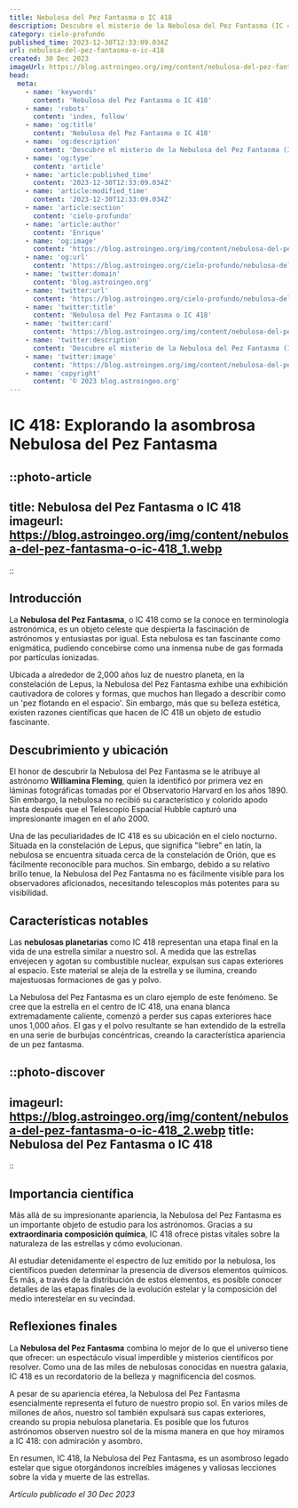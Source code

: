 ```yaml
---
title: Nebulosa del Pez Fantasma o IC 418
description: Descubre el misterio de la Nebulosa del Pez Fantasma (IC 418), una rara joya celestial. Conviértete en un explorador del cosmos con nuestra guía astronómica.
category: cielo-profundo
published_time: 2023-12-30T12:33:09.034Z
url: nebulosa-del-pez-fantasma-o-ic-418
created: 30 Dec 2023
imageUrl: https://blog.astroingeo.org/img/content/nebulosa-del-pez-fantasma-o-ic-418_3.webp
head:
  meta:
    - name: 'keywords'
      content: 'Nebulosa del Pez Fantasma o IC 418'
    - name: 'robots'
      content: 'index, follow'
    - name: 'og:title'
      content: 'Nebulosa del Pez Fantasma o IC 418'
    - name: 'og:description'
      content: 'Descubre el misterio de la Nebulosa del Pez Fantasma (IC 418), una rara joya celestial. Conviértete en un explorador del cosmos con nuestra guía astronómica.'
    - name: 'og:type'
      content: 'article'
    - name: 'article:published_time'
      content: '2023-12-30T12:33:09.034Z'
    - name: 'article:modified_time'
      content: '2023-12-30T12:33:09.034Z'
    - name: 'article:section'
      content: 'cielo-profundo'
    - name: 'article:author'
      content: 'Enrique'
    - name: 'og:image'
      content: 'https://blog.astroingeo.org/img/content/nebulosa-del-pez-fantasma-o-ic-418_3.webp'
    - name: 'og:url'
      content: 'https://blog.astroingeo.org/cielo-profundo/nebulosa-del-pez-fantasma-o-ic-418'
    - name: 'twitter:domain'
      content: 'blog.astroingeo.org'
    - name: 'twitter:url'
      content: 'https://blog.astroingeo.org/cielo-profundo/nebulosa-del-pez-fantasma-o-ic-418'
    - name: 'twitter:title'
      content: 'Nebulosa del Pez Fantasma o IC 418'
    - name: 'twitter:card'
      content: 'https://blog.astroingeo.org/img/content/nebulosa-del-pez-fantasma-o-ic-418_3.webp'
    - name: 'twitter:description'
      content: 'Descubre el misterio de la Nebulosa del Pez Fantasma (IC 418), una rara joya celestial. Conviértete en un explorador del cosmos con nuestra guía astronómica.'
    - name: 'twitter:image'
      content: 'https://blog.astroingeo.org/img/content/nebulosa-del-pez-fantasma-o-ic-418_3.webp'
    - name: 'copyright'
      content: '© 2023 blog.astroingeo.org'
---
```

# IC 418: Explorando la asombrosa Nebulosa del Pez Fantasma 

::photo-article
---
title: Nebulosa del Pez Fantasma o IC 418
imageurl: https://blog.astroingeo.org/img/content/nebulosa-del-pez-fantasma-o-ic-418_1.webp
---
::

## Introducción 

La **Nebulosa del Pez Fantasma**, o IC 418 como se la conoce en terminología astronómica, es un objeto celeste que despierta la fascinación de astrónomos y entusiastas por igual. Esta nebulosa es tan fascinante como enigmática, pudiendo concebirse como una inmensa nube de gas formada por partículas ionizadas.

Ubicada a alrededor de 2,000 años luz de nuestro planeta, en la constelación de Lepus, la Nebulosa del Pez Fantasma exhibe una exhibición cautivadora de colores y formas, que muchos han llegado a describir como un 'pez flotando en el espacio'. Sin embargo, más que su belleza estética, existen razones científicas que hacen de IC 418 un objeto de estudio fascinante.

## Descubrimiento y ubicación 

El honor de descubrir la Nebulosa del Pez Fantasma se le atribuye al astrónomo **Williamina Fleming**, quien la identificó por primera vez en láminas fotográficas tomadas por el Observatorio Harvard en los años 1890. Sin embargo, la nebulosa no recibió su característico y colorido apodo hasta después que el Telescopio Espacial Hubble capturó una impresionante imagen en el año 2000.

Una de las peculiaridades de IC 418 es su ubicación en el cielo nocturno. Situada en la constelación de Lepus, que significa "liebre" en latín, la nebulosa se encuentra situada cerca de la constelación de Orión, que es fácilmente reconocible para muchos. Sin embargo, debido a su relativo brillo tenue, la Nebulosa del Pez Fantasma no es fácilmente visible para los observadores aficionados, necesitando telescopios más potentes para su visibilidad.

## Características notables 

Las **nebulosas planetarias** como IC 418 representan una etapa final en la vida de una estrella similar a nuestro sol. A medida que las estrellas envejecen y agotan su combustible nuclear, expulsan sus capas exteriores al espacio. Este material se aleja de la estrella y se ilumina, creando majestuosas formaciones de gas y polvo.

La Nebulosa del Pez Fantasma es un claro ejemplo de este fenómeno. Se cree que la estrella en el centro de IC 418, una enana blanca extremadamente caliente, comenzó a perder sus capas exteriores hace unos 1,000 años. El gas y el polvo resultante se han extendido de la estrella en una serie de burbujas concéntricas, creando la característica apariencia de un pez fantasma.


::photo-discover
---
imageurl: https://blog.astroingeo.org/img/content/nebulosa-del-pez-fantasma-o-ic-418_2.webp
title: Nebulosa del Pez Fantasma o IC 418
---
::

## Importancia científica 

Más allá de su impresionante apariencia, la Nebulosa del Pez Fantasma es un importante objeto de estudio para los astrónomos. Gracias a su **extraordinaria composición química**, IC 418 ofrece pistas vitales sobre la naturaleza de las estrellas y cómo evolucionan.

Al estudiar detenidamente el espectro de luz emitido por la nebulosa, los científicos pueden determinar la presencia de diversos elementos químicos. Es más, a través de la distribución de estos elementos, es posible conocer detalles de las etapas finales de la evolución estelar y la composición del medio interestelar en su vecindad.
 
## Reflexiones finales 

La **Nebulosa del Pez Fantasma** combina lo mejor de lo que el universo tiene que ofrecer: un espectáculo visual imperdible y misterios científicos por resolver. Como una de las miles de nebulosas conocidas en nuestra galaxia, IC 418 es un recordatorio de la belleza y magnificencia del cosmos.

A pesar de su apariencia etérea, la Nebulosa del Pez Fantasma esencialmente representa el futuro de nuestro propio sol. En varios miles de millones de años, nuestro sol también expulsará sus capas exteriores, creando su propia nebulosa planetaria. Es posible que los futuros astrónomos observen nuestro sol de la misma manera en que hoy miramos a IC 418: con admiración y asombro. 

En resumen, IC 418, la Nebulosa del Pez Fantasma, es un asombroso legado estelar que sigue otorgándonos increíbles imágenes y valiosas lecciones sobre la vida y muerte de las estrellas. 

_Artículo publicado el 30 Dec 2023_